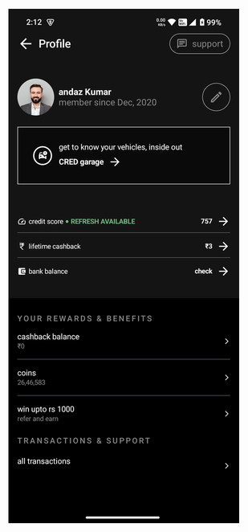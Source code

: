 ![Completed Assignment](https://raw.githubusercontent.com/Akhilesh-va/AndazKumarAssignment/master/Completed%20Assignment.png)
